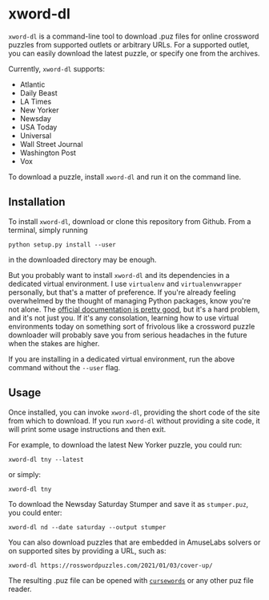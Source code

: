# xword-dl

`xword-dl` is a command-line tool to download .puz files for online crossword puzzles from supported outlets or arbitrary URLs. For a supported outlet, you can easily download the latest puzzle, or specify one from the archives.

Currently, `xword-dl` supports:
* Atlantic
* Daily Beast
* LA Times
* New Yorker
* Newsday
* USA Today
* Universal
* Wall Street Journal
* Washington Post
* Vox

To download a puzzle, install `xword-dl` and run it on the command line.

## Installation

To install `xword-dl`, download or clone this repository from Github. From a terminal, simply running

```
python setup.py install --user
```

in the downloaded directory may be enough. 

But you probably want to install `xword-dl` and its dependencies in a dedicated virtual environment. I use `virtualenv` and `virtualenvwrapper` personally, but that's a matter of preference. If you're already feeling overwhelmed by the thought of managing Python packages, know you're not alone. The [official documentation is pretty good](https://packaging.python.org/tutorials/installing-packages/), but it's a hard problem, and it's not just you. If it's any consolation, learning how to use virtual environments today on something sort of frivolous like a crossword puzzle downloader will probably save you from serious headaches in the future when the stakes are higher.

If you are installing in a dedicated virtual environment, run the above command without the `--user` flag.

## Usage

Once installed, you can invoke `xword-dl`, providing the short code of the site from which to download. If you run `xword-dl` without providing a site code, it will print some usage instructions and then exit.

For example, to download the latest New Yorker puzzle, you could run:

```
xword-dl tny --latest
```

or simply:

```
xword-dl tny
```

To download the Newsday Saturday Stumper and save it as `stumper.puz`, you could enter:

```
xword-dl nd --date saturday --output stumper
```

You can also download puzzles that are embedded in AmuseLabs solvers or on supported sites by providing a URL, such as:

```
xword-dl https://rosswordpuzzles.com/2021/01/03/cover-up/
```

The resulting .puz file can be opened with [`cursewords`](https://github.com/thisisparker/cursewords) or any other puz file reader.

